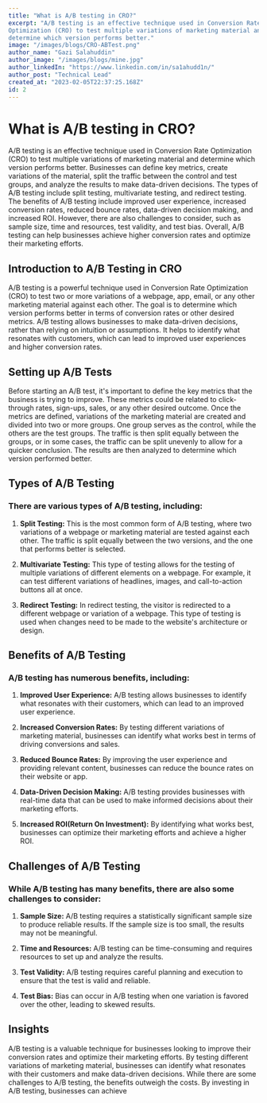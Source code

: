 ```yaml
---
title: "What is A/B testing in CRO?"
excerpt: "A/B testing is an effective technique used in Conversion Rate
Optimization (CRO) to test multiple variations of marketing material and
determine which version performs better."
image: "/images/blogs/CRO-ABTest.png"
author_name: "Gazi Salahuddin"
author_image: "/images/blogs/mine.jpg"
author_linkedIn: "https://www.linkedin.com/in/sa1ahudd1n/"
author_post: "Technical Lead"
created_at: "2023-02-05T22:37:25.168Z"
id: 2
---
```


# What is A/B testing in CRO?

A/B testing is an effective technique used in Conversion Rate Optimization (CRO) to test multiple variations of marketing material and determine which version performs better. Businesses can define key metrics, create variations of the material, split the traffic between the control and test groups, and analyze the results to make data-driven decisions. The types of A/B testing include split testing, multivariate testing, and redirect testing. The benefits of A/B testing include improved user experience, increased conversion rates, reduced bounce rates, data-driven decision making, and increased ROI. However, there are also challenges to consider, such as sample size, time and resources, test validity, and test bias. Overall, A/B testing can help businesses achieve higher conversion rates and optimize their marketing efforts.

## Introduction to A/B Testing in CRO

A/B testing is a powerful technique used in Conversion Rate Optimization
(CRO) to test two or more variations of a webpage, app, email, or any
other marketing material against each other. The goal is to determine
which version performs better in terms of conversion rates or other
desired metrics. A/B testing allows businesses to make data-driven
decisions, rather than relying on intuition or assumptions. It helps to
identify what resonates with customers, which can lead to improved user
experiences and higher conversion rates.

## Setting up A/B Tests

Before starting an A/B test, it's important to define the key metrics
that the business is trying to improve. These metrics could be related
to click-through rates, sign-ups, sales, or any other desired outcome.
Once the metrics are defined, variations of the marketing material are
created and divided into two or more groups. One group serves as the
control, while the others are the test groups. The traffic is then split
equally between the groups, or in some cases, the traffic can be split
unevenly to allow for a quicker conclusion. The results are then
analyzed to determine which version performed better.

## Types of A/B Testing

### There are various types of A/B testing, including:

1. **Split Testing:** This is the most common form of A/B testing, where
   two variations of a webpage or marketing material are tested
   against each other. The traffic is split equally between the two
   versions, and the one that performs better is selected.

2. **Multivariate Testing:** This type of testing allows for the testing
   of multiple variations of different elements on a webpage. For
   example, it can test different variations of headlines, images,
   and call-to-action buttons all at once.

3. **Redirect Testing:** In redirect testing, the visitor is redirected
   to a different webpage or variation of a webpage. This type of
   testing is used when changes need to be made to the website's
   architecture or design.

## Benefits of A/B Testing

### A/B testing has numerous benefits, including:

1. **Improved User Experience:** A/B testing allows businesses to
   identify what resonates with their customers, which can lead to an
   improved user experience.

2. **Increased Conversion Rates:** By testing different variations of
   marketing material, businesses can identify what works best in
   terms of driving conversions and sales.

3. **Reduced Bounce Rates:** By improving the user experience and
   providing relevant content, businesses can reduce the bounce rates
   on their website or app.

4. **Data-Driven Decision Making:** A/B testing provides businesses with
   real-time data that can be used to make informed decisions about
   their marketing efforts.

5. **Increased ROI(Return On Investment):** By identifying what works
   best, businesses can optimize their marketing efforts and achieve
   a higher ROI.

## Challenges of A/B Testing

### While A/B testing has many benefits, there are also some challenges to consider:

1. **Sample Size:** A/B testing requires a statistically significant
   sample size to produce reliable results. If the sample size is too
   small, the results may not be meaningful.

2. **Time and Resources:** A/B testing can be time-consuming and requires
   resources to set up and analyze the results.

3. **Test Validity:** A/B testing requires careful planning and execution
   to ensure that the test is valid and reliable.

4. **Test Bias:** Bias can occur in A/B testing when one variation is
   favored over the other, leading to skewed results.

## Insights

A/B testing is a valuable technique for businesses looking to improve
their conversion rates and optimize their marketing efforts. By
testing different variations of marketing material, businesses can
identify what resonates with their customers and make data-driven
decisions. While there are some challenges to A/B testing, the
benefits outweigh the costs. By investing in A/B testing, businesses
can achieve
